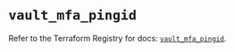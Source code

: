 # `vault_mfa_pingid`

Refer to the Terraform Registry for docs: [`vault_mfa_pingid`](https://registry.terraform.io/providers/hashicorp/vault/4.2.0/docs/resources/mfa_pingid).
